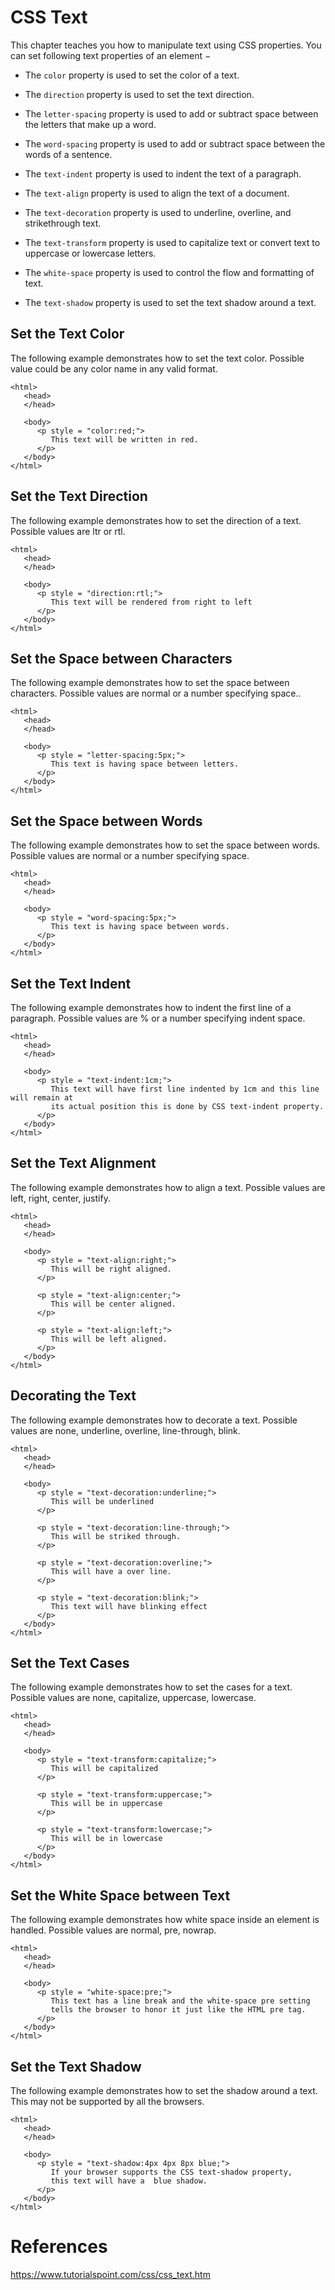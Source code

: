 # CSS Text

This chapter teaches you how to manipulate text using CSS properties. You can set following text properties of an element −

- The `color` property is used to set the color of a text.

- The `direction` property is used to set the text direction.

- The `letter-spacing` property is used to add or subtract space between the letters that make up a word.

- The `word-spacing` property is used to add or subtract space between the words of a sentence.

- The `text-indent` property is used to indent the text of a paragraph.

- The `text-align` property is used to align the text of a document.

- The `text-decoration` property is used to underline, overline, and strikethrough text.

- The `text-transform` property is used to capitalize text or convert text to uppercase or lowercase letters.

- The `white-space` property is used to control the flow and formatting of text.

- The `text-shadow` property is used to set the text shadow around a text.

## Set the Text Color
The following example demonstrates how to set the text color. Possible value could be any color name in any valid format.
```
<html>
   <head>
   </head>

   <body>
      <p style = "color:red;">
         This text will be written in red.
      </p>
   </body>
</html>
```

## Set the Text Direction

The following example demonstrates how to set the direction of a text. Possible values are ltr or rtl.
```
<html>
   <head>
   </head>

   <body>
      <p style = "direction:rtl;">
         This text will be rendered from right to left
      </p>
   </body>
</html>
```


## Set the Space between Characters
The following example demonstrates how to set the space between characters. Possible values are normal or a number specifying space..
```
<html>
   <head>
   </head>

   <body>
      <p style = "letter-spacing:5px;">
         This text is having space between letters.
      </p>
   </body>
</html>
```

## Set the Space between Words
The following example demonstrates how to set the space between words. Possible values are normal or a number specifying space.
```
<html>
   <head>
   </head>

   <body>
      <p style = "word-spacing:5px;">
         This text is having space between words.
      </p>
   </body>
</html>
```

## Set the Text Indent
The following example demonstrates how to indent the first line of a paragraph. Possible values are % or a number specifying indent space.
```
<html>
   <head>
   </head>

   <body>
      <p style = "text-indent:1cm;">
         This text will have first line indented by 1cm and this line will remain at
         its actual position this is done by CSS text-indent property.
      </p>
   </body>
</html>
```

## Set the Text Alignment
The following example demonstrates how to align a text. Possible values are left, right, center, justify.
```
<html>
   <head>
   </head>

   <body>
      <p style = "text-align:right;">
         This will be right aligned.
      </p>

      <p style = "text-align:center;">
         This will be center aligned.
      </p>

      <p style = "text-align:left;">
         This will be left aligned.
      </p>
   </body>
</html>
```

## Decorating the Text
The following example demonstrates how to decorate a text. Possible values are none, underline, overline, line-through, blink.
```
<html>
   <head>
   </head>

   <body>
      <p style = "text-decoration:underline;">
         This will be underlined
      </p>

      <p style = "text-decoration:line-through;">
         This will be striked through.
      </p>

      <p style = "text-decoration:overline;">
         This will have a over line.
      </p>

      <p style = "text-decoration:blink;">
         This text will have blinking effect
      </p>
   </body>
</html>
```

## Set the Text Cases
The following example demonstrates how to set the cases for a text. Possible values are none, capitalize, uppercase, lowercase.
```
<html>
   <head>
   </head>

   <body>
      <p style = "text-transform:capitalize;">
         This will be capitalized
      </p>

      <p style = "text-transform:uppercase;">
         This will be in uppercase
      </p>

      <p style = "text-transform:lowercase;">
         This will be in lowercase
      </p>
   </body>
</html>
```

## Set the White Space between Text
The following example demonstrates how white space inside an element is handled. Possible values are normal, pre, nowrap.
```
<html>
   <head>
   </head>

   <body>
      <p style = "white-space:pre;">
         This text has a line break and the white-space pre setting
         tells the browser to honor it just like the HTML pre tag.
      </p>
   </body>
</html>
```

## Set the Text Shadow
The following example demonstrates how to set the shadow around a text. This may not be supported by all the browsers.
```
<html>
   <head>
   </head>

   <body>
      <p style = "text-shadow:4px 4px 8px blue;">
         If your browser supports the CSS text-shadow property,
         this text will have a  blue shadow.
      </p>
   </body>
</html>
```

# References
https://www.tutorialspoint.com/css/css_text.htm
